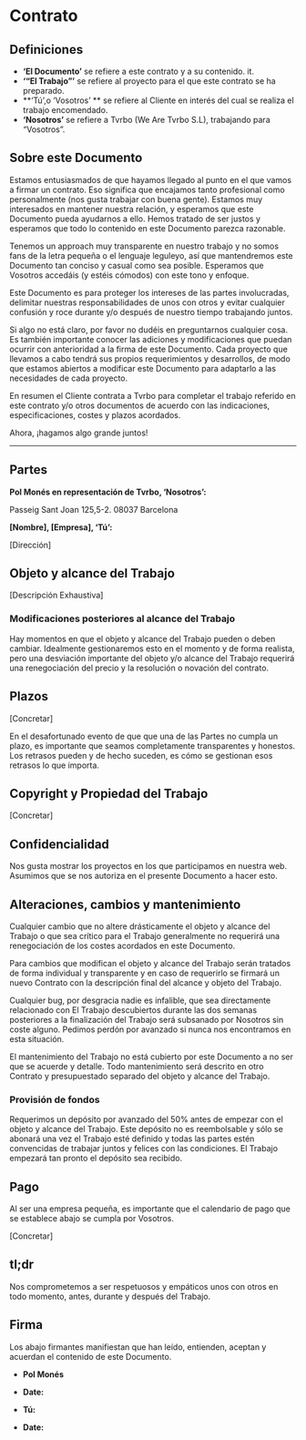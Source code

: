 # Contrato

## Definiciones

* **‘El Documento’**  se refiere a este contrato y a su contenido.
  it.
* **‘“El Trabajo”’** se refiere al proyecto para el que este contrato se ha preparado. 
* **‘Tú’,o ‘Vosotros’ ** se refiere al Cliente en interés del cual se realiza el trabajo encomendado. 
* **‘Nosotros’** se refiere a Tvrbo (We Are Tvrbo S.L), trabajando para “Vosotros”.

## Sobre este Documento

Estamos entusiasmados de que hayamos llegado al punto en el que vamos a firmar un contrato. Eso significa que encajamos tanto profesional como personalmente (nos gusta trabajar con buena gente). Estamos muy interesados en mantener nuestra relación, y esperamos que este Documento pueda ayudarnos a ello. Hemos tratado de ser justos y esperamos que todo lo contenido en este Documento parezca razonable.

Tenemos un approach muy transparente en nuestro trabajo y no somos fans de la letra pequeña o el lenguaje leguleyo, así que mantendremos este Documento tan conciso y casual como sea posible. Esperamos que Vosotros accedáis (y estéis cómodos) con este tono y enfoque.

Este Documento es para proteger los intereses de las partes involucradas, delimitar nuestras responsabilidades de unos con otros y evitar cualquier confusión y roce durante y/o después de nuestro tiempo trabajando juntos. 

Si algo no está claro, por favor no dudéis en preguntarnos cualquier cosa. Es también importante conocer las adiciones y modificaciones que puedan ocurrir con anterioridad a la firma de este Documento. Cada proyecto que llevamos a cabo tendrá sus propios requerimientos y desarrollos, de modo que estamos abiertos a modificar este Documento para adaptarlo a las necesidades de cada proyecto.

En resumen el Cliente contrata a Tvrbo para completar el trabajo referido en este contrato y/o otros documentos de acuerdo con las indicaciones, especificaciones, costes y plazos acordados.


Ahora, ¡hagamos algo grande juntos!


---

## Partes

**Pol Monés en representación de Tvrbo, ‘Nosotros’:**

Passeig Sant Joan 125,5-2. 08037 Barcelona

**[Nombre], [Empresa], ‘Tú’:**

[Dirección]

## Objeto y alcance del Trabajo

[Descripción Exhaustiva]

### Modificaciones posteriores al alcance del Trabajo


Hay momentos en que el objeto y alcance del Trabajo pueden o deben cambiar. Idealmente gestionaremos esto en el momento y de forma realista, pero una desviación importante del objeto y/o alcance del Trabajo requerirá una renegociación del precio y la resolución o novación del contrato.


## Plazos

[Concretar]

En el desafortunado evento de que que una de las Partes no cumpla un plazo, es importante que seamos completamente transparentes y honestos. Los retrasos pueden y de hecho suceden, es cómo se gestionan esos retrasos lo que importa.

## Copyright y Propiedad del Trabajo 

[Concretar]

## Confidencialidad

Nos gusta mostrar los proyectos en los que participamos en nuestra web. Asumimos que se nos autoriza en el presente Documento a hacer esto.


## Alteraciones, cambios y mantenimiento

Cualquier cambio que no altere drásticamente el objeto y alcance del Trabajo o que sea crítico para el Trabajo generalmente no requerirá una renegociación de los costes acordados en este Documento. 

Para cambios que modifican el objeto y alcance del Trabajo serán tratados de forma individual y transparente y en caso de requerirlo se firmará un nuevo Contrato con la descripción final del alcance y objeto del Trabajo. 

Cualquier bug, por desgracia nadie es infalible, que sea directamente relacionado con El Trabajo descubiertos durante las dos semanas posteriores a la finalización del Trabajo será subsanado por Nosotros sin coste alguno. Pedimos perdón por avanzado si nunca nos encontramos en esta situación. 

El mantenimiento del Trabajo no está cubierto por este Documento a no ser que se acuerde y detalle. Todo mantenimiento será descrito en otro Contrato y presupuestado separado del objeto y alcance del Trabajo. 



### Provisión de fondos

Requerimos un depósito por avanzado del 50% antes de empezar con el objeto y alcance del Trabajo. Este depósito no es reembolsable y sólo se abonará una vez el Trabajo esté definido y todas las partes estén convencidas de trabajar juntos y felices con las condiciones. 
El Trabajo empezará tan pronto el depósito sea recibido.

## Pago

Al ser una empresa pequeña, es importante que el calendario de pago que se establece abajo se cumpla por Vosotros.

[Concretar]




## tl;dr

Nos comprometemos a ser respetuosos y empáticos unos con otros en todo momento, antes, durante y después del Trabajo.

## Firma

Los abajo firmantes manifiestan que han leído, entienden, aceptan y acuerdan el contenido de este Documento.

* **Pol Monés**
* **Date:**

* **Tú:**
* **Date:**
